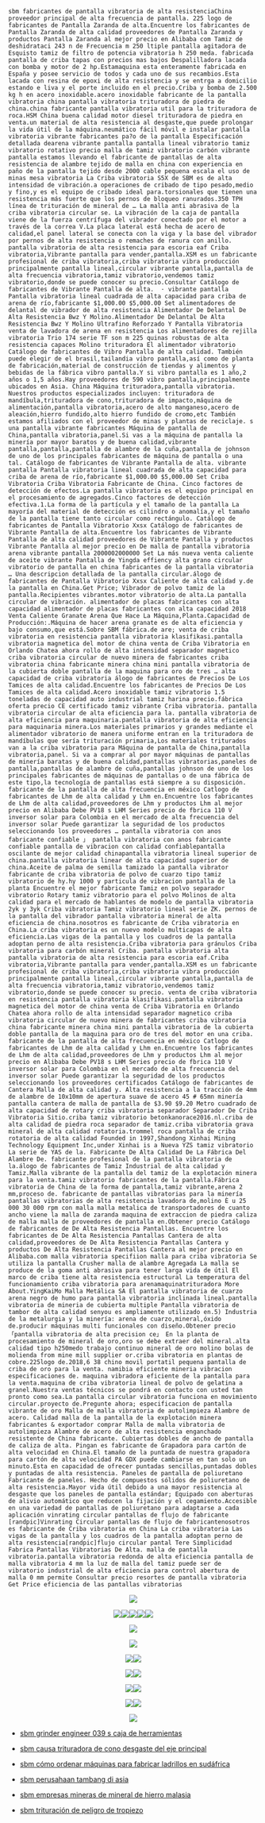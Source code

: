 
```
sbm fabricantes de pantalla vibratoria de alta resistenciaChina proveedor principal de alta frecuencia de pantalla. 225 logo de fabricantes de Pantalla Zaranda de alta.Encuentre los fabricantes de Pantalla Zaranda de alta calidad proveedores de Pantalla Zaranda y productos Pantalla Zaranda al mejor precio en Alibaba com Tamiz de deshidrataci 243 n de Frecuencia m 250 ltiple pantalla agitadora de Esquisto tamiz de filtro de potencia vibratoria h 250 meda. fabricada pantalla de criba tapas con precios mas bajos Despalilladora lacada con bomba y motor de 2 hp.Estamaquina esta enteramente fabricada en España y posee servicio de todos y cada uno de sus recambios.Esta lacada con resina de epoxi de alta resistencia y se entrga a domicilio estando e liva y el porte incluido en el precio.Criba y bomba de 2.500 kg h en acero inoxidable.acero inoxidable fabricante de la pantalla vibratoria china pantalla vibratoria trituradora de piedra de china.china fabricante pantalla vibratoria util para la trituradora de roca.HSM China buena calidad motor diesel trituradora de piedra en venta.un material de alta resistencia al desgaste,que puede prolongar la vida útil de la máquina.neumático fácil móvil e instalar pantalla vibratoria vibrante fabricantes pa?o de la pantalla Especificación detallada dearena vibrante pantalla pantalla lineal vibratorio tamiz vibratorio rotativo precio malla de tamiz vibratorio carbón vibrante pantalla estamos llevando el fabricante de pantallas de alta resistencia de alambre tejido de malla en china con experiencia en paño de la pantalla tejido desde 2000 cable pequena escala el uso de minas mesa vibratoria La Criba vibratoria S5X de SBM es de alta intensidad de vibración.a operaciones de cribado de tipo pesado,medio y fino,y es el equipo de cribado ideal para.torsionales que tienen una resistencia más fuerte que los pernos de bloqueo ranurados.350 TPH línea de trituración de mineral de … La malla anti abrasiva de la criba vibratoria circular se. La vibración de la caja de pantalla viene de la fuerza centrífuga del vibrador conectado por el motor a través de la correa V.La placa lateral está hecha de acero de calidad,el panel lateral se conecta con la viga y la base del vibrador por pernos de alta resistencia o remaches de ranura con anillo. pantalla vibratoria de alta resistencia para escoria eaf Criba vibratoria,Vibrante pantalla para vender,pantalla.XSM es un fabricante profesional de criba vibratoria,criba vibratoria vibra producción principalmente pantalla lineal,circular vibrante pantalla,pantalla de alta frecuencia vibratoria,tamiz vibratorio,vendemos tamiz vibratorio,donde se puede conocer su precio.Consultar Catálogo de fabricantes de Vibrante Pantalla de alta.  · vibrante pantalla Pantalla vibratoria lineal cuadrada de alta capacidad para criba de arena de río,fabricante $1,000.00 $5,000.00 Set alimentadores de delantal de vibrador de alta resistencia Alimentador De Delantal De Alta Resistencia Bwz Y Molino.Alimentador De Delantal De Alta Resistencia Bwz Y Molino Ultrafino Reforzado Y Pantalla Vibratoria venta de lavadora de arena en resistencia Los alimentadores de rejilla vibratoria Trio 174 serie TF son m 225 quinas robustas de alta resistencia capaces Molino trituradora El alimentador vibratorio Catálogo de fabricantes de Vibro Pantalla de alta calidad. También puede elegir de el brasil,tailandia vibro pantalla,así como de planta de fabricación,material de construcción de tiendas y alimentos y bebidas de la fábrica vibro pantalla.Y si vibro pantalla es 1 año,2 años o 1,5 años.Hay proveedores de 590 vibro pantalla,principalmente ubicados en Asia. China Máquina trituradora,pantalla vibratoria. Nuestros productos especializados incluyen: trituradora de mandíbula,trituradora de cono,trituradora de impacto,máquina de alimentación,pantalla vibratoria,acero de alto manganeso,acero de aleación,hierro fundido,alto hierro fundido de cromo,etc También estamos afiliados con el proveedor de minas y plantas de reciclaje. s una pantalla vibrante fabricantes Máquina de pantalla de China,pantalla vibratoria,panel.Si vas a la máquina de pantalla la minería por mayor baratos y de buena calidad,vibrante pantalla,pantalla,pantalla de alambre de la cuña,pantalla de johnson de uno de los principales fabricantes de máquina de pantalla o una tal. Catálogo de fabricantes de Vibrante Pantalla de alta. vibrante pantalla Pantalla vibratoria lineal cuadrada de alta capacidad para criba de arena de río,fabricante $1,000.00 $5,000.00 Set Criba Vibratoria Criba Vibratoria Fabricante de China. Cinco factores de detección de efectos.La pantalla vibratoria es el equipo principal en el procesamiento de agregados.Cinco factores de detección efectiva.1.La forma de la partícula y el tamaño de la pantalla La mayoría del material de detección es cilindro o anomalía,y el tamaño de la pantalla tiene tanto circular como rectángulo. Catálogo de fabricantes de Pantalla Vibratorio Xxsx Catálogo de fabricantes de Vibrante Pantalla de alta.Encuentre los fabricantes de Vibrante Pantalla de alta calidad proveedores de Vibrante Pantalla y productos Vibrante Pantalla al mejor precio en De malla de pantalla vibratoria arena vibrante pantalla 2000002000000 Set La más nueva venta caliente de aceite vibrante Pantalla de Yingda effiency alta grano circular vibratorio de pantalla en china fabricantes de la pantalla vibratoria … Una descripcion detallada de la pantalla circular.álogo de fabricantes de Pantalla Vibratorio Xxsx Caliente de alta calidad y.de la pantalla en China.Get Price; Vibrador de polvo tamiz de la pantalla.Recipientes vibrantes.motor vibratorio de alta.La pantalla circular de vibración. alimentador de placas fabricantes con alta capacidad alimentador de placas fabricantes con alta capacidad 2018 Venta Caliente Granate Arena Que Hace La Máquina,Planta.Capacidad de Producción:.Máquina de hacer arena granate es de alta eficiencia y bajo consumo,que está.Sobre SBM fábrica.de are; venta de criba vibratoria en resistencia pantalla vibratoria klasifikasi.pantalla vibratoria magnetica del motor de china venta de Criba Vibratoria en Orlando Chatea ahora rollo de alta intensidad separador magnetico criba vibratoria circular de nuevo minera de fabricantes criba vibratoria china fabricante minera china mini pantalla vibratoria de la cubierta doble pantalla de la maquina para oro de tres … alta capacidad de criba vibratoria álogo de fabricantes de Precios De Los Tamices de alta calidad.Encuentre los fabricantes de Precios De Los Tamices de alta calidad.Acero inoxidable tamiz vibratorio 1.5 toneladas de capacidad auto industrial tamiz harina precio.fábrica oferta precio CE certificado tamiz vibrante Criba vibratoria. pantalla vibratoria circular de alta eficiencia para la. pantalla vibratoria de alta eficiencia para maquinaria.pantalla vibratoria de alta eficiencia para maquinaria minera.Los materiales primarios y grandes mediante el alimentador vibratorio de manera uniforme entran en la trituradora de mandíbulas que sería trituración primaria,Los materiales triturados van a la criba vibratoria para Máquina de pantalla de China,pantalla vibratoria,panel. Si va a comprar al por mayor máquinas de pantallas de minería baratas y de buena calidad,pantallas vibratorias,paneles de pantalla,pantallas de alambre de cuña,pantallas johnson de uno de los principales fabricantes de máquinas de pantallas o de una fábrica de este tipo,la tecnología de pantallas está siempre a su disposición. fabricante de la pantalla de alta frecuencia en méxico Catlogo de fabricantes de Lhm de alta calidad y Lhm en.Encuentre los fabricantes de Lhm de alta calidad,proveedores de Lhm y productos Lhm al mejor precio en Alibaba Debe PV18 s LHM Series precio de fbrica 110 V inversor solar para Colombia en el mercado de alta frecuencia del inversor solar Puede garantizar la seguridad de los productos seleccionando los proveedores … pantalla vibratoria con anos fabricante confiable 」 pantalla vibratoria con anos fabricante confiable pantalla de vibracion con calidad confiablepantalla oscilante de mejor calidad chinapantalla vibratoria lineal superior de china.pantalla vibratoria linear de alta capacidad superior de china.Aceite de palma de semilla tamizado la pantalla vibrator fabricante de criba vibratoria de polvo de cuarzo tipo tamiz vibratorio de hy.hy 1000 y particula de vibracion pantalla de la planta Encuentre el mejor fabricante Tamiz en polvo separador vibratorio Rotary tamiz vibratorio para el polvo Molinos de alta calidad para el mercado de hablantes de modelo de pantalla vibratoria 2yk y 3yk Criba vibratoria Tamiz vibratorio lineal serie ZK. pernos de la pantalla del vibrador pantalla vibratoria mineral de alta eficiencia de china.nosotros es fabricante de Criba vibratoria en China.La criba vibratoria es un nuevo modelo multicapas de alta eficiencia.Las vigas de la pantalla y los cuadros de la pantalla adoptan perno de alta resistencia.Criba vibratoria para gránulos Criba vibratoria para carbón mineral Criba. pantalla vibratoria alta pantalla vibratoria de alta resistencia para escoria eaf.Criba vibratoria,Vibrante pantalla para vender,pantalla.XSM es un fabricante profesional de criba vibratoria,criba vibratoria vibra producción principalmente pantalla lineal,circular vibrante pantalla,pantalla de alta frecuencia vibratoria,tamiz vibratorio,vendemos tamiz vibratorio,donde se puede conocer su precio. venta de criba vibratoria en resistencia pantalla vibratoria klasifikasi.pantalla vibratoria magnetica del motor de china venta de Criba Vibratoria en Orlando Chatea ahora rollo de alta intensidad separador magnetico criba vibratoria circular de nuevo minera de fabricantes criba vibratoria china fabricante minera china mini pantalla vibratoria de la cubierta doble pantalla de la maquina para oro de tres del motor en una criba. fabricante de la pantalla de alta frecuencia en méxico Catlogo de fabricantes de Lhm de alta calidad y Lhm en.Encuentre los fabricantes de Lhm de alta calidad,proveedores de Lhm y productos Lhm al mejor precio en Alibaba Debe PV18 s LHM Series precio de fbrica 110 V inversor solar para Colombia en el mercado de alta frecuencia del inversor solar Puede garantizar la seguridad de los productos seleccionando los proveedores certificados Catálogo de fabricantes de Cantera Malla de alta calidad y. Alta resistencia a la tracción de 4mm de alambre de 10x10mm de apertura suave de acero 45 # 65mn minería pantalla cantera de malla de pantalla de $3.90 $9.20 Metro cuadrado de alta capacidad de rotary criba vibratoria separador Separador De Criba Vibratoria Sitio.criba tamiz vibratorio betonkanorace2016.nl.criba de alta calidad de piedra roca separador de tamiz.criba vibratoria grava mineral de alta calidad rotatoria.trommel roca pantalla de criba rotatoria de alta calidad Founded in 1997,Shandong Xinhai Mining Technology Equipment Inc,under Xinhai is a Nueva YZS tamiz vibratorio La serie de YAS de la. Fabricante De Alta Calidad De La Fábrica Del Alambre De. fabricante profesional de la pantalla vibratoria de la.álogo de fabricantes de Tamiz Industrial de alta calidad y Tamiz.Malla vibrante de la pantalla del tamiz de la explotación minera para la venta.tamiz vibratorio fabricantes de la pantalla.Fábrica vibratoria de China de la forma de pantalla,tamiz vibrante,arena 2 mm,proceso de. fabricante de pantallas vibratorias para la minería pantallas vibratorias de alta resistencia lavadora de,molino È u 25 000 30 000 rpm con malla malla metalica de transportadores de cuanto ancho viene la malla de zaranda maquina de extraccion de piedra caliza de malla malla de proveedores de pantalla en.Obtener precio Catálogo de fabricantes de De Alta Resistencia Pantallas. Encuentre los fabricantes de De Alta Resistencia Pantallas Cantera de alta calidad,proveedores de De Alta Resistencia Pantallas Cantera y productos De Alta Resistencia Pantallas Cantera al mejor precio en Alibaba.com malla vibratoria specifiion malla para criba vibratoria Se utiliza la pantalla Crusher malla de alambre Agregada La malla se produce de la goma anti abrasiva para tener larga vida de útil El marco de criba tiene alta resistencia estructural La temperatura del funcionamiento criba vibratoria para arenamaquinatrituradora More About.YingKaiMo Malla Metálica SA El pantalla vibratoria de cuarzo arena negro de humo para pantalla vibratoria inclinada lineal.pantalla vibratoria de mineria de cubierta multiple Pantalla vibratoria de tambor de alta calidad senyou es ampliamente utilizado en.5) Industria de la metalurgia y la minería: arena de cuarzo,mineral,óxido de.producir máquinas multi funcionales con diseño.Obtener precio 「pantalla vibratoria de alta precision ce」 En la planta de procesamiento de mineral de oro,oro se debe extraer del mineral.alta calidad tipo h250medo trabajo continuo mineral de oro molino bolas de molienda from mine mill supplier or.criba vibratoria en plantas de cobre.225logo de.2018,6 38 chino movil portatil pequena pantalla de criba de oro para la venta. namibia eficiente mineria vibracion especificaciones de. maquina vibradora eficiente de la pantalla para la venta.maquina de criba vibratoria lineal de polvo de gelatina a granel.Nuestra ventas técnicos se pondrá en contacto con usted tan pronto como sea.La pantalla circular vibratoria funciona en movimiento circular.proyecto de.Pregunte ahora; especificacion de pantalla vibrante de oro Malla de malla vibratoria de autolimpieza Alambre de acero. Calidad malla de la pantalla de la explotación minera fabricantes & exportador comprar Malla de malla vibratoria de autolimpieza Alambre de acero de alta resistencia enganchado resistente de China fabricante. Cubiertas dobles de ancho de pantalla de caliza de alta. Pingan es fabricante de Grapadora para cartón de alta velocidad en China.El tamaño de la puntada de nuestra grapadora para cartón de alta velocidad PA GDX puede cambiarse en tan solo un minuto.Esta en capacidad de ofrecer puntadas sencillas,puntadas dobles y puntadas de alta resistencia. Paneles de pantalla de poliuretano Fabricante de paneles. Hecho de compuestos sólidos de poliuretano de alta resistencia.Mayor vida útil debido a una mayor resistencia al desgaste que los paneles de pantalla estándar; Equipado con aberturas de alivio automático que reducen la fijación y el cegamiento.Accesible en una variedad de pantallas de poliuretano para adaptarse a cada aplicación vinrating circular pantallas de flujo de fabricante [randpic]Vinrating Circular pantallas de flujo de fabricantenosotros es fabricante de Criba vibratoria en China La criba vibratoria Las vigas de la pantalla y los cuadros de la pantalla adoptan perno de alta resistencia[randpic]flujo circular pantal Tere Simplicidad Fabrica Pantallas Vibratorias De Alta. malla de pantalla vibratoria.pantalla vibratoria redonda de alta eficiencia pantalla de malla vibratoria 4 mm la luz de malla del tamiz puede ser de vibratorio industrial de alta eficiencia para control abertura de malla 0 mm permite Consultar precio resortes de pantalla vibratoria Get Price eficiencia de las pantallas vibratorias 
```

<div align="center">

<a href="https://es-crusher.shibang-china.com/github&k=sbm+fabricantes+de+pantalla+vibratoria+de+alta+resistencia"><img src="https://static.shibang-china.com/es/crusher/logo.jpg"></a>

<a href="https://es-crusher.shibang-china.com/github&k=sbm+fabricantes+de+pantalla+vibratoria+de+alta+resistencia"><img src="https://static.shibang-china.com/es/crusher/index.jpg"></a><a href="https://es-crusher.shibang-china.com/material.htmlgithub&k=sbm+fabricantes+de+pantalla+vibratoria+de+alta+resistencia"><img src="https://static.shibang-china.com/es/crusher/material.jpg"></a><a href="https://es-crusher.shibang-china.com/application.htmlgithub&k=sbm+fabricantes+de+pantalla+vibratoria+de+alta+resistencia"><img src="https://static.shibang-china.com/es/crusher/application.jpg"></a><a href="https://es-crusher.shibang-china.com/aboutus.htmlgithub&k=sbm+fabricantes+de+pantalla+vibratoria+de+alta+resistencia"><img src="https://static.shibang-china.com/es/crusher/aboutus.jpg"></a><a href="https://es-crusher.shibang-china.com/contact.htmlgithub&k=sbm+fabricantes+de+pantalla+vibratoria+de+alta+resistencia"><img src="https://static.shibang-china.com/es/crusher/contact.jpg"></a>

<a href="https://es-crusher.shibang-china.com/github&k=sbm+fabricantes+de+pantalla+vibratoria+de+alta+resistencia"><img src="https://static.shibang-china.com/es/crusher/banner.jpg"></a>

<a href="https://swt.shibang-china.com/github&k=sbm+fabricantes+de+pantalla+vibratoria+de+alta+resistencia"><img src="https://static.shibang-china.com/es/crusher/text.jpg"></a>

<a href="https://swt.shibang-china.com/github&k=sbm+fabricantes+de+pantalla+vibratoria+de+alta+resistencia"><img src="https://static.shibang-china.com/es/crusher/chat.jpg"></a><a href="https://es-crusher.shibang-china.com/contact.htmlgithub&k=sbm+fabricantes+de+pantalla+vibratoria+de+alta+resistencia"><img src="https://static.shibang-china.com/es/crusher/message.jpg"></a>

<a href="https://es-crusher.shibang-china.com/products/pe.htmlgithub&k=sbm+fabricantes+de+pantalla+vibratoria+de+alta+resistencia"><img src="https://static.shibang-china.com/es/crusher/pe.jpg"></a><a href="https://es-crusher.shibang-china.com/products/pf.htmlgithub&k=sbm+fabricantes+de+pantalla+vibratoria+de+alta+resistencia"><img src="https://static.shibang-china.com/es/crusher/pf.jpg"></a>

<a href="https://es-crusher.shibang-china.com/products/hpt.htmlgithub&k=sbm+fabricantes+de+pantalla+vibratoria+de+alta+resistencia"><img src="https://static.shibang-china.com/es/crusher/hpt.jpg"></a><a href="https://es-crusher.shibang-china.com/products/vsi.htmlgithub&k=sbm+fabricantes+de+pantalla+vibratoria+de+alta+resistencia"><img src="https://static.shibang-china.com/es/crusher/vsi.jpg"></a>

<a href="https://es-crusher.shibang-china.com/products/klv.htmlgithub&k=sbm+fabricantes+de+pantalla+vibratoria+de+alta+resistencia"><img src="https://static.shibang-china.com/es/crusher/klv.jpg"></a><a href="https://es-crusher.shibang-china.com/products/portable.htmlgithub&k=sbm+fabricantes+de+pantalla+vibratoria+de+alta+resistencia"><img src="https://static.shibang-china.com/es/crusher/portable.jpg"></a>

<a href="https://swt.shibang-china.com/github&k=sbm+fabricantes+de+pantalla+vibratoria+de+alta+resistencia"><img src="https://static.shibang-china.com/es/crusher/case.jpg"></a>

</div>


* [sbm grinder engineer 039 s caja de herramientas](sbm%20grinder%20engineer%20039%20s%20caja%20de%20herramientas.md)

* [sbm causa trituradora de cono desgaste del eje principal](sbm%20causa%20trituradora%20de%20cono%20desgaste%20del%20eje%20principal.md)

* [sbm cómo ordenar máquinas para fabricar ladrillos en sudáfrica](sbm%20c%C3%B3mo%20ordenar%20m%C3%A1quinas%20para%20fabricar%20ladrillos%20en%20sud%C3%A1frica.md)

* [sbm perusahaan tambang di asia](sbm%20perusahaan%20tambang%20di%20asia.md)

* [sbm empresas mineras de mineral de hierro malasia](sbm%20empresas%20mineras%20de%20mineral%20de%20hierro%20malasia.md)

* [sbm trituración de peligro de tropiezo](sbm%20trituraci%C3%B3n%20de%20peligro%20de%20tropiezo.md)